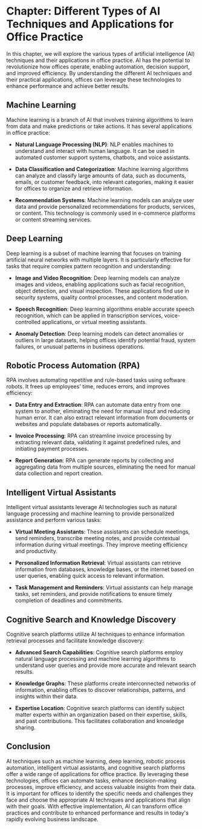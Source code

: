 Chapter: Different Types of AI Techniques and Applications for Office Practice
==============================================================================

In this chapter, we will explore the various types of artificial intelligence (AI) techniques and their applications in office practice. AI has the potential to revolutionize how offices operate, enabling automation, decision support, and improved efficiency. By understanding the different AI techniques and their practical applications, offices can leverage these technologies to enhance performance and achieve better results.

Machine Learning
----------------

Machine learning is a branch of AI that involves training algorithms to learn from data and make predictions or take actions. It has several applications in office practice:

* **Natural Language Processing (NLP)**: NLP enables machines to understand and interact with human language. It can be used in automated customer support systems, chatbots, and voice assistants.

* **Data Classification and Categorization**: Machine learning algorithms can analyze and classify large amounts of data, such as documents, emails, or customer feedback, into relevant categories, making it easier for offices to organize and retrieve information.

* **Recommendation Systems**: Machine learning models can analyze user data and provide personalized recommendations for products, services, or content. This technology is commonly used in e-commerce platforms or content streaming services.

Deep Learning
-------------

Deep learning is a subset of machine learning that focuses on training artificial neural networks with multiple layers. It is particularly effective for tasks that require complex pattern recognition and understanding:

* **Image and Video Recognition**: Deep learning models can analyze images and videos, enabling applications such as facial recognition, object detection, and visual inspection. These applications find use in security systems, quality control processes, and content moderation.

* **Speech Recognition**: Deep learning algorithms enable accurate speech recognition, which can be applied in transcription services, voice-controlled applications, or virtual meeting assistants.

* **Anomaly Detection**: Deep learning models can detect anomalies or outliers in large datasets, helping offices identify potential fraud, system failures, or unusual patterns in business operations.

Robotic Process Automation (RPA)
--------------------------------

RPA involves automating repetitive and rule-based tasks using software robots. It frees up employees' time, reduces errors, and improves efficiency:

* **Data Entry and Extraction**: RPA can automate data entry from one system to another, eliminating the need for manual input and reducing human error. It can also extract relevant information from documents or websites and populate databases or reports automatically.

* **Invoice Processing**: RPA can streamline invoice processing by extracting relevant data, validating it against predefined rules, and initiating payment processes.

* **Report Generation**: RPA can generate reports by collecting and aggregating data from multiple sources, eliminating the need for manual data collection and report creation.

Intelligent Virtual Assistants
------------------------------

Intelligent virtual assistants leverage AI technologies such as natural language processing and machine learning to provide personalized assistance and perform various tasks:

* **Virtual Meeting Assistants**: These assistants can schedule meetings, send reminders, transcribe meeting notes, and provide contextual information during virtual meetings. They improve meeting efficiency and productivity.

* **Personalized Information Retrieval**: Virtual assistants can retrieve information from databases, knowledge bases, or the internet based on user queries, enabling quick access to relevant information.

* **Task Management and Reminders**: Virtual assistants can help manage tasks, set reminders, and provide notifications to ensure timely completion of deadlines and commitments.

Cognitive Search and Knowledge Discovery
----------------------------------------

Cognitive search platforms utilize AI techniques to enhance information retrieval processes and facilitate knowledge discovery:

* **Advanced Search Capabilities**: Cognitive search platforms employ natural language processing and machine learning algorithms to understand user queries and provide more accurate and relevant search results.

* **Knowledge Graphs**: These platforms create interconnected networks of information, enabling offices to discover relationships, patterns, and insights within their data.

* **Expertise Location**: Cognitive search platforms can identify subject matter experts within an organization based on their expertise, skills, and past contributions. This facilitates collaboration and knowledge sharing.

Conclusion
----------

AI techniques such as machine learning, deep learning, robotic process automation, intelligent virtual assistants, and cognitive search platforms offer a wide range of applications for office practice. By leveraging these technologies, offices can automate tasks, enhance decision-making processes, improve efficiency, and access valuable insights from their data. It is important for offices to identify the specific needs and challenges they face and choose the appropriate AI techniques and applications that align with their goals. With effective implementation, AI can transform office practices and contribute to enhanced performance and results in today's rapidly evolving business landscape.
